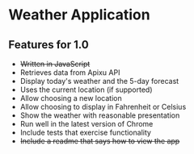 # Weather Application


## Features for 1.0

- ~~Written in JavaScript~~
- Retrieves data from Apixu API
- Display today's weather and the 5-day forecast
- Uses the current location (if supported)
- Allow choosing a new location
- Allow choosing to display in Fahrenheit or Celsius
- Show the weather with reasonable presentation
- Run well in the latest version of Chrome
- Include tests that exercise functionality
- ~~Include a readme that says how to view the app~~